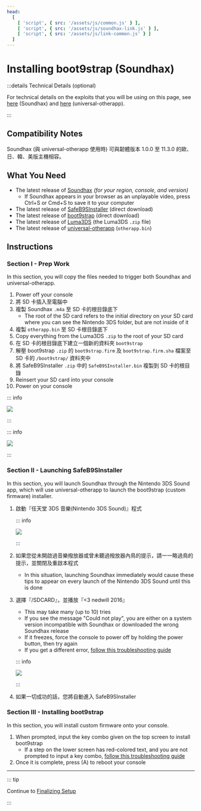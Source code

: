 ```yaml
---
head:
  [
    [ 'script', { src: '/assets/js/common.js' } ],
    [ 'script', { src: '/assets/js/soundhax-link.js' } ],
    [ 'script', { src: '/assets/js/link-common.js' } ]
  ]
---
```


# Installing boot9strap (Soundhax)

:::details Technical Details (optional)

For technical details on the exploits that you will be using on this page, see [here](https://github.com/nedwill/soundhax) (Soundhax) and [here](https://github.com/TuxSH/universal-otherapp) (universal-otherapp).

:::

## Compatibility Notes

Soundhax (與 universal-otherapp 使用時) 可與韌體版本 1.0.0 至 11.3.0 的歐、日、韓、美版主機相容。

## What You Need

- The latest release of [Soundhax](http://soundhax.com) _(for your region, console, and version)_
    - If Soundhax appears in your browser as an unplayable video, press Ctrl+S or Cmd+S to save it to your computer
- The latest release of [SafeB9SInstaller](https://github.com/d0k3/SafeB9SInstaller/releases/download/v0.0.7/SafeB9SInstaller-20170605-122940.zip) (direct download)
- The latest release of [boot9strap](https://github.com/SciresM/boot9strap/releases/download/1.4/boot9strap-1.4.zip) (direct download)
- The latest release of [Luma3DS](https://github.com/LumaTeam/Luma3DS/releases/latest) (the Luma3DS `.zip` file)
- The latest release of [universal-otherapp](https://github.com/TuxSH/universal-otherapp/releases/latest) (`otherapp.bin`)

## Instructions

### Section I - Prep Work

In this section, you will copy the files needed to trigger both Soundhax and universal-otherapp.

1. Power off your console
2. 將 SD 卡插入至電腦中
3. 複製 Soundhax `.m4a` 至 SD 卡的根目錄底下
    - The root of the SD card refers to the initial directory on your SD card where you can see the Nintendo 3DS folder, but are not inside of it
4. 複製 `otherapp.bin` 至 SD 卡根目錄底下
5. Copy everything from the Luma3DS `.zip` to the root of your SD card
6. 在 SD 卡的根目錄底下建立一個新的資料夾 `boot9strap`
7. 解壓 boot9strap `.zip` 的 `boot9strap.firm` 及 `boot9strap.firm.sha` 檔案至 SD 卡的 `/boot9strap/` 資料夾中
8. 將 SafeB9SInstaller `.zip` 中的 `SafeB9SInstaller.bin` 複製到 SD 卡的根目錄
9. Reinsert your SD card into your console
10. Power on your console

::: info

![](/images/screenshots/soundhax/soundhax-root-layout.png)

:::

::: info

![](/images/screenshots/boot9strap-folder.png)

:::

### Section II - Launching SafeB9SInstaller

In this section, you will launch Soundhax through the Nintendo 3DS Sound app, which will use universal-otherapp to launch the boot9strap (custom firmware) installer.

1. 啟動『任天堂 3DS 音樂(Nintendo 3DS Sound)』程式

    ::: info

    ![](/images/screenshots/soundhax/soundhax-welcome.png)

    :::

2. 如果您從未開啟過音樂撥放器或曾未聽過撥放器內鳥的提示，請一一略過鳥的提示，並關閉及重啟本程式
    - In this situation, launching Soundhax immediately would cause these tips to appear on every launch of the Nintendo 3DS Sound until this is done

3. 選擇『/SDCARD』，並播放『<3 nedwill 2016』

    - This may take many (up to 10) tries
    - If you see the message "Could not play", you are either on a system version incompatible with Soundhax or downloaded the wrong Soundhax release
    - If it freezes, force the console to power off by holding the power button, then try again
    - If you get a different error, [follow this troubleshooting guide](troubleshooting-soundhax)

    ::: info

    ![](/images/screenshots/soundhax/soundhax-launch.png)

    :::

4. 如果一切成功的話，您將自動進入 SafeB9SInstaller

### Section III - Installing boot9strap

In this section, you will install custom firmware onto your console.

1. When prompted, input the key combo given on the top screen to install boot9strap
    - If a step on the lower screen has red-colored text, and you are not prompted to input a key combo, [follow this troubleshooting guide](troubleshooting-soundhax)
2. Once it is complete, press (A) to reboot your console

<!--@include: ./_include/configure-luma3ds.md -->

<!--@include: ./_include/luma3ds-installed-note.md -->

___

::: tip

Continue to [Finalizing Setup](finalizing-setup)

:::

